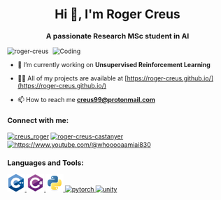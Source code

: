 <h1 align="center">Hi 👋, I'm Roger Creus</h1>
<h3 align="center">A passionate Research MSc student in AI</h3>
<img align="right" alt="Coding" width="400" src="https://i.pinimg.com/originals/e4/26/70/e426702edf874b181aced1e2fa5c6cde.gif">

<p align="left"> <img src="https://komarev.com/ghpvc/?username=roger-creus&label=Profile%20views&color=0e75b6&style=flat" alt="roger-creus" /> </p>


- 🔭 I’m currently working on **Unsupervised Reinforcement Learning**

- 👨‍💻 All of my projects are available at [https://roger-creus.github.io/](https://roger-creus.github.io/)

- 📫 How to reach me **creus99@protonmail.com**

<h3 align="left">Connect with me:</h3>
<p align="left">
<a href="https://twitter.com/creus_roger" target="blank"><img align="center" src="https://raw.githubusercontent.com/rahuldkjain/github-profile-readme-generator/master/src/images/icons/Social/twitter.svg" alt="creus_roger" height="30" width="40" /></a>
<a href="https://linkedin.com/in/roger-creus-castanyer" target="blank"><img align="center" src="https://raw.githubusercontent.com/rahuldkjain/github-profile-readme-generator/master/src/images/icons/Social/linked-in-alt.svg" alt="roger-creus-castanyer" height="30" width="40" /></a>
<a href="https://www.youtube.com/c/https://www.youtube.com/@whooooaamiai830" target="blank"><img align="center" src="https://raw.githubusercontent.com/rahuldkjain/github-profile-readme-generator/master/src/images/icons/Social/youtube.svg" alt="https://www.youtube.com/@whooooaamiai830" height="30" width="40" /></a>
</p>

<h3 align="left">Languages and Tools:</h3>
<p align="left"> <a href="https://www.w3schools.com/cpp/" target="_blank" rel="noreferrer"> <img src="https://raw.githubusercontent.com/devicons/devicon/master/icons/cplusplus/cplusplus-original.svg" alt="cplusplus" width="40" height="40"/> </a> <a href="https://www.w3schools.com/cs/" target="_blank" rel="noreferrer"> <img src="https://raw.githubusercontent.com/devicons/devicon/master/icons/csharp/csharp-original.svg" alt="csharp" width="40" height="40"/> </a> <a href="https://www.python.org" target="_blank" rel="noreferrer"> <img src="https://raw.githubusercontent.com/devicons/devicon/master/icons/python/python-original.svg" alt="python" width="40" height="40"/> </a> <a href="https://pytorch.org/" target="_blank" rel="noreferrer"> <img src="https://www.vectorlogo.zone/logos/pytorch/pytorch-icon.svg" alt="pytorch" width="40" height="40"/> </a> <a href="https://unity.com/" target="_blank" rel="noreferrer"> <img src="https://www.vectorlogo.zone/logos/unity3d/unity3d-icon.svg" alt="unity" width="40" height="40"/> </a> </p>
